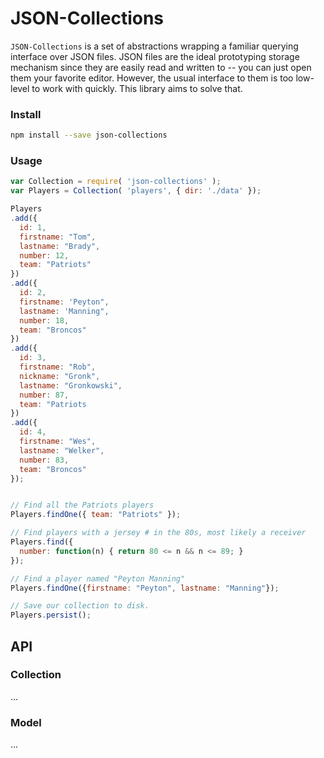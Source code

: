JSON-Collections
=================

`JSON-Collections` is a set of abstractions wrapping a familiar querying interface over JSON files. JSON files are the ideal prototyping storage mechanism since they are easily read and written to -- you can just open them your favorite editor. However, the usual interface to them is too low-level to work with quickly. This library aims to solve that.

### Install

```sh
npm install --save json-collections
```

### Usage

```js
var Collection = require( 'json-collections' );
var Players = Collection( 'players', { dir: './data' });

Players
.add({
  id: 1,
  firstname: "Tom",
  lastname: "Brady",
  number: 12,
  team: "Patriots"
})
.add({
  id: 2,
  firstname: 'Peyton",
  lastname: 'Manning",
  number: 18,
  team: "Broncos"
})
.add({
  id: 3,
  firstname: "Rob",
  nickname: "Gronk",
  lastname: "Gronkowski",
  number: 87,
  team: "Patriots
})
.add({
  id: 4,
  firstname: "Wes",
  lastname: "Welker",
  number: 83,
  team: "Broncos"
});


// Find all the Patriots players
Players.findOne({ team: "Patriots" });

// Find players with a jersey # in the 80s, most likely a receiver
Players.find({
  number: function(n) { return 80 <= n && n <= 89; }
});

// Find a player named "Peyton Manning"
Players.findOne({firstname: "Peyton", lastname: "Manning"});

// Save our collection to disk.
Players.persist();
```

API
----

### Collection
...

### Model
...

